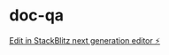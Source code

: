 # doc-qa

[Edit in StackBlitz next generation editor ⚡️](https://stackblitz.com/~/github.com/taylorelley/doc-qa)